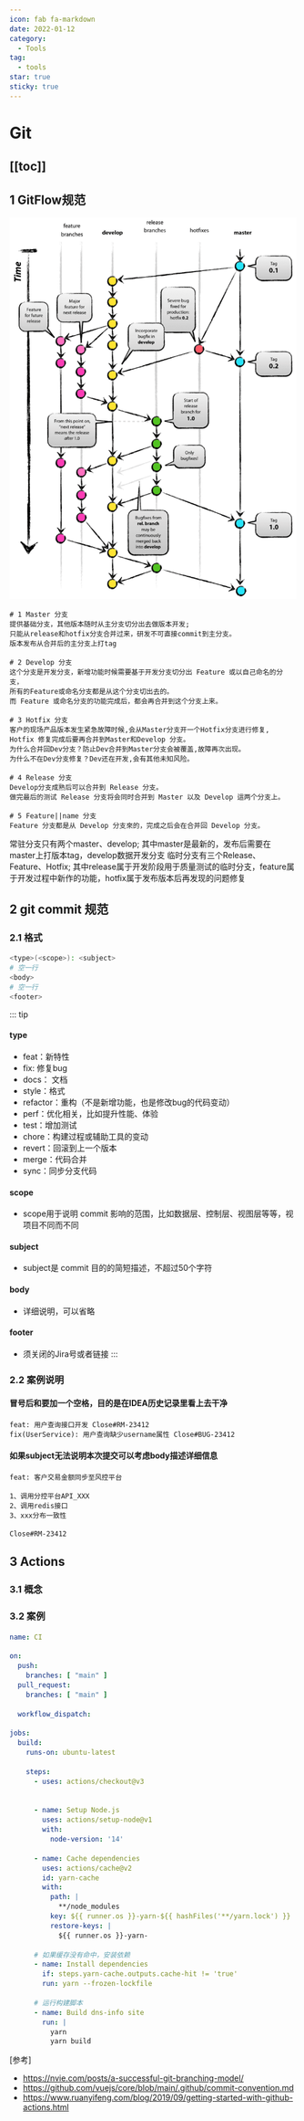 ```yaml
---
icon: fab fa-markdown
date: 2022-01-12
category:
  - Tools
tag:
  - tools
star: true
sticky: true
---
```


# Git

[[toc]]
---

## 1 GitFlow规范

![GitFlow](../../.vuepress/public/assets/images/gitflow.png)

```text
# 1 Master 分支
提供基础分支，其他版本随时从主分支切分出去做版本开发;
只能从release和hotfix分支合并过来，研发不可直接commit到主分支。
版本发布从合并后的主分支上打tag

# 2 Develop 分支
这个分支是开发分支，新增功能时候需要基于开发分支切分出 Feature 或以自己命名的分支，
所有的Feature或命名分支都是从这个分支切出去的。
而 Feature 或命名分支的功能完成后，都会再合并到这个分支上来。

# 3 Hotfix 分支
客户的现场产品版本发生紧急故障时候,会从Master分支开一个Hotfix分支进行修复,
Hotfix 修复完成后要再合并到Master和Develop 分支。
为什么合并回Dev分支？防止Dev合并到Master分支会被覆盖,故障再次出现。
为什么不在Dev分支修复？Dev还在开发,会有其他未知风险。

# 4 Release 分支
Develop分支成熟后可以合并到 Release 分支。
做完最后的测试 Release 分支将会同时合并到 Master 以及 Develop 這两个分支上。

# 5 Feature||name 分支
Feature 分支都是从 Develop 分支來的，完成之后会在合并回 Develop 分支。
```
常驻分支只有两个master、develop; 其中master是最新的，发布后需要在master上打版本tag，develop数据开发分支 临时分支有三个Release、Feature、Hotfix; 其中release属于开发阶段用于质量测试的临时分支，feature属于开发过程中新作的功能，hotfix属于发布版本后再发现的问题修复

## 2 git commit 规范

### 2.1 格式
```bash
<type>(<scope>): <subject>
# 空一行
<body>
# 空一行
<footer>
```
::: tip
#### type
- feat：新特性
- fix: 修复bug
- docs： 文档
- style：格式
- refactor：重构（不是新增功能，也是修改bug的代码变动）
- perf：优化相关，比如提升性能、体验
- test：增加测试
- chore：构建过程或辅助工具的变动
- revert：回滚到上一个版本
- merge：代码合并
- sync：同步分支代码
#### scope
- scope用于说明 commit 影响的范围，比如数据层、控制层、视图层等等，视项目不同而不同
#### subject
- subject是 commit 目的的简短描述，不超过50个字符
#### body
- 详细说明，可以省略
#### footer
- 须关闭的Jira号或者链接
:::

### 2.2 案例说明
#### 冒号后和<subject>要加一个空格，目的是在IDEA历史记录里看上去干净
```
feat: 用户查询接口开发 Close#RM-23412
fix(UserService): 用户查询缺少username属性 Close#BUG-23412
```

#### 如果subject无法说明本次提交可以考虑body描述详细信息
```
feat: 客户交易金额同步至风控平台

1、调用分控平台API_XXX
2、调用redis接口
3、xxx分布一致性

Close#RM-23412
```

## 3 Actions

### 3.1 概念

### 3.2 案例
```yml
name: CI

on:
  push:
    branches: [ "main" ]
  pull_request:
    branches: [ "main" ]

  workflow_dispatch:

jobs:
  build:
    runs-on: ubuntu-latest

    steps:
      - uses: actions/checkout@v3

      
      - name: Setup Node.js
        uses: actions/setup-node@v1
        with:
          node-version: '14'

      - name: Cache dependencies
        uses: actions/cache@v2
        id: yarn-cache
        with:
          path: |
            **/node_modules
          key: ${{ runner.os }}-yarn-${{ hashFiles('**/yarn.lock') }}
          restore-keys: |
            ${{ runner.os }}-yarn-
            
      # 如果缓存没有命中，安装依赖
      - name: Install dependencies
        if: steps.yarn-cache.outputs.cache-hit != 'true'
        run: yarn --frozen-lockfile

      # 运行构建脚本
      - name: Build dns-info site
        run: |
          yarn
          yarn build
```


[参考]
- https://nvie.com/posts/a-successful-git-branching-model/
- https://github.com/vuejs/core/blob/main/.github/commit-convention.md
- https://www.ruanyifeng.com/blog/2019/09/getting-started-with-github-actions.html
